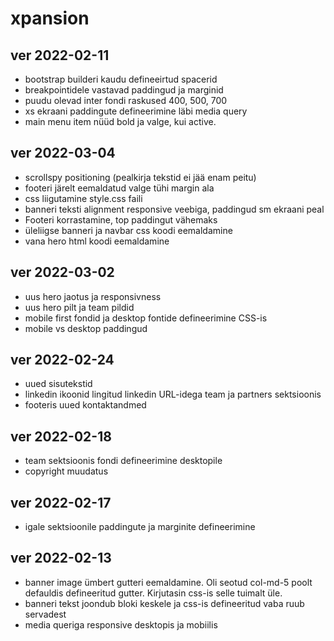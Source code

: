 # xpansion

## ver 2022-02-11
- bootstrap builderi kaudu defineeirtud spacerid 
- breakpointidele vastavad paddingud ja marginid
- puudu olevad inter fondi raskused 400, 500, 700
- xs ekraani paddingute defineerimine läbi media query
- main menu item nüüd bold ja valge, kui active.

## ver 2022-03-04
- scrollspy positioning (pealkirja tekstid ei jää enam peitu)
- footeri järelt eemaldatud valge tühi margin ala
- css liigutamine style.css faili
- banneri teksti alignment responsive veebiga, paddingud sm ekraani peal
- Footeri korrastamine, top paddingut vähemaks
- üleliigse banneri ja navbar css koodi eemaldamine
- vana hero html koodi eemaldamine

## ver 2022-03-02
- uus hero jaotus ja responsivness
- uus hero pilt ja team pildid
- mobile first fondid ja desktop fontide defineerimine CSS-is
- mobile vs desktop paddingud

## ver 2022-02-24
- uued sisutekstid
- linkedin ikoonid lingitud linkedin URL-idega team ja partners sektsioonis
- footeris uued kontaktandmed

## ver 2022-02-18 
- team sektsioonis fondi defineerimine desktopile
- copyright muudatus

## ver 2022-02-17
- igale sektsioonile paddingute ja marginite defineerimine

## ver 2022-02-13
- banner image ümbert gutteri eemaldamine. Oli seotud col-md-5 poolt defauldis defineeritud gutter. Kirjutasin css-is selle tuimalt üle. 
- banneri tekst joondub bloki keskele ja css-is defineeritud vaba ruub servadest
- media queriga responsive desktopis ja mobiilis
